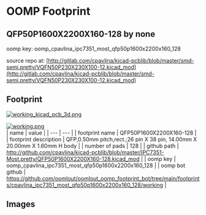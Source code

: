 # OOMP Footprint  
## QFP50P1600X2200X160-128  by none  
  
oomp key: oomp_cpavlina_ipc7351_most_qfp50p1600x2200x160_128  
  
source repo at: [http://gitlab.com/cpavlina/kicad-pcblib/blob/master/smd-semi.pretty/VQFN50P230X230X100-12.kicad_mod](http://gitlab.com/cpavlina/kicad-pcblib/blob/master/smd-semi.pretty/VQFN50P230X230X100-12.kicad_mod)  
## Footprint  
  
[![working_kicad_pcb_3d.png](working_kicad_pcb_3d_600.png)](working_kicad_pcb_3d.png)  
  
[![working.png](working_600.png)](working.png)  
| name | value | 
| --- | --- | 
| footprint name | QFP50P1600X2200X160-128 | 
| footprint description | QFP,0.50mm pitch,rect.;26 pin X 38 pin, 14.00mm X 20.00mm X 1.60mm H body | 
| number of pads | 128 | 
| github path | http://github.com/cpavlina/kicad-pcblib/blob/master/IPC7351-Most.pretty/QFP50P1600X2200X160-128.kicad_mod | 
| oomp key | oomp_cpavlina_ipc7351_most_qfp50p1600x2200x160_128 | 
| oomp bot github | https://github.com/oomlout/oomlout_oomp_footprint_bot/tree/main/footprints/cpavlina_ipc7351_most_qfp50p1600x2200x160_128/working | 
## Images  
